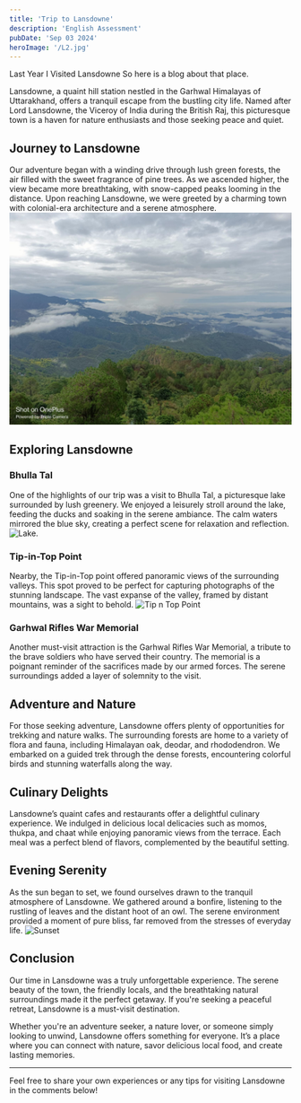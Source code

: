 ```yaml
---
title: 'Trip to Lansdowne'
description: 'English Assessment'
pubDate: 'Sep 03 2024'
heroImage: '/L2.jpg'
---
```


Last Year I Visited Lansdowne So here is a blog about that place.

Lansdowne, a quaint hill station nestled in the Garhwal Himalayas of Uttarakhand, offers a tranquil escape from the bustling city life. Named after Lord Lansdowne, the Viceroy of India during the British Raj, this picturesque town is a haven for nature enthusiasts and those seeking peace and quiet.

## Journey to Lansdowne

Our adventure began with a winding drive through lush green forests, the air filled with the sweet fragrance of pine trees. As we ascended higher, the view became more breathtaking, with snow-capped peaks looming in the distance. Upon reaching Lansdowne, we were greeted by a charming town with colonial-era architecture and a serene atmosphere.
![Mountaine](/public/WhatsApp%20Image%202024-09-02%20at%2019.46.49_f7a8e6f0.jpg)

## Exploring Lansdowne

### Bhulla Tal

One of the highlights of our trip was a visit to Bhulla Tal, a picturesque lake surrounded by lush greenery. We enjoyed a leisurely stroll around the lake, feeding the ducks and soaking in the serene ambiance. The calm waters mirrored the blue sky, creating a perfect scene for relaxation and reflection.
![Lake.](/image.png)

### Tip-in-Top Point

Nearby, the Tip-in-Top point offered panoramic views of the surrounding valleys. This spot proved to be perfect for capturing photographs of the stunning landscape. The vast expanse of the valley, framed by distant mountains, was a sight to behold.
![Tip n Top Point](/t2t.png)

### Garhwal Rifles War Memorial

Another must-visit attraction is the Garhwal Rifles War Memorial, a tribute to the brave soldiers who have served their country. The memorial is a poignant reminder of the sacrifices made by our armed forces. The serene surroundings added a layer of solemnity to the visit.

## Adventure and Nature

For those seeking adventure, Lansdowne offers plenty of opportunities for trekking and nature walks. The surrounding forests are home to a variety of flora and fauna, including Himalayan oak, deodar, and rhododendron. We embarked on a guided trek through the dense forests, encountering colorful birds and stunning waterfalls along the way.

## Culinary Delights

Lansdowne’s quaint cafes and restaurants offer a delightful culinary experience. We indulged in delicious local delicacies such as momos, thukpa, and chaat while enjoying panoramic views from the terrace. Each meal was a perfect blend of flavors, complemented by the beautiful setting.

## Evening Serenity

As the sun began to set, we found ourselves drawn to the tranquil atmosphere of Lansdowne. We gathered around a bonfire, listening to the rustling of leaves and the distant hoot of an owl. The serene environment provided a moment of pure bliss, far removed from the stresses of everyday life.
![Sunset](/sunset.png)

## Conclusion

Our time in Lansdowne was a truly unforgettable experience. The serene beauty of the town, the friendly locals, and the breathtaking natural surroundings made it the perfect getaway. If you're seeking a peaceful retreat, Lansdowne is a must-visit destination.

Whether you're an adventure seeker, a nature lover, or someone simply looking to unwind, Lansdowne offers something for everyone. It’s a place where you can connect with nature, savor delicious local food, and create lasting memories.

---

Feel free to share your own experiences or any tips for visiting Lansdowne in the comments below!
